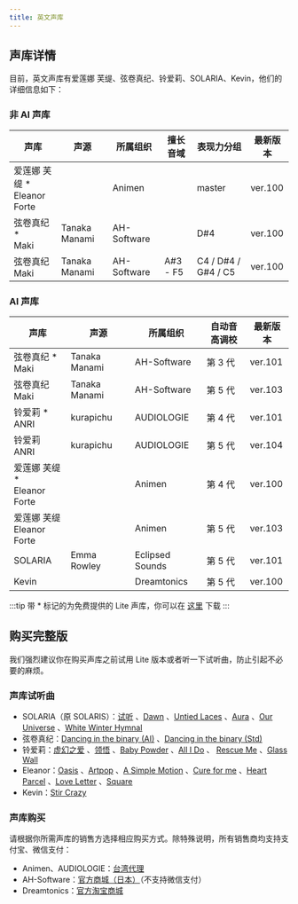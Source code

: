 ```yaml
---
title: 英文声库
---
```


## 声库详情

目前，英文声库有爱莲娜 芙缇、弦卷真纪、铃爱莉、SOLARIA、Kevin，他们的详细信息如下：

### 非 AI 声库

| 声库 | 声源 | 所属组织 | 擅长音域 | 表现力分组 | 最新版本 |
| --- | --- | --- | --- | --- | --- |
| 爱莲娜 芙缇 * <br/> Eleanor Forte | | Animen |  | master | ver.100 |
| 弦卷真纪 * <br/> Maki | Tanaka Manami | AH-Software |  | D#4 | ver.100 |
| 弦卷真纪 <br/> Maki | Tanaka Manami | AH-Software | A#3 - F5 | C4 / D#4 / G#4 / C5 | ver.100 |

### AI 声库

| 声库 | 声源 | 所属组织 | 自动音高调校 | 最新版本 |
| --- | --- | --- | --- | --- |
| 弦卷真纪 * <br/> Maki | Tanaka Manami | AH-Software | 第 3 代 | ver.101 |
| 弦卷真纪 <br/> Maki | Tanaka Manami | AH-Software | 第 5 代 | ver.103 |
| 铃爱莉 * <br/> ANRI | kurapichu | AUDIOLOGIE | 第 4 代 | ver.101 |
| 铃爱莉 <br/> ANRI | kurapichu | AUDIOLOGIE | 第 5 代 | ver.104 |
| 爱莲娜 芙缇 * <br/> Eleanor Forte |  | Animen | 第 4 代 | ver.100 |
| 爱莲娜 芙缇 <br/> Eleanor Forte |  | Animen | 第 5 代 | ver.103 |
| SOLARIA | Emma Rowley | Eclipsed Sounds | 第 5 代 | ver.101 |
| Kevin |  | Dreamtonics | 第 5 代 | ver.100 |

:::tip
带 * 标记的为免费提供的 Lite 声库，你可以在 [这里](../../download/voice.md) 下载
:::

## 购买完整版

我们强烈建议你在购买声库之前试用 Lite 版本或者听一下试听曲，防止引起不必要的麻烦。

### 声库试听曲

 * SOLARIA（原 SOLARIS）：[试听](https://www.bilibili.com/video/BV1X541137s8) 、[Dawn](https://www.bilibili.com/video/BV1UL411L72x) 、[Untied Laces](https://www.bilibili.com/video/BV1Db4y1n72w) 、[Aura](https://www.bilibili.com/video/BV1fL411j7VE) 、[Our Universe](https://www.bilibili.com/video/BV1kq4y117hY) 、[White Winter Hymnal](https://www.bilibili.com/video/BV1vY411p7Kw)
 * 弦卷真纪：[Dancing in the binary (AI)](https://www.bilibili.com/video/BV1wX4y1w7y8) 、[Dancing in the binary (Std)](https://www.bilibili.com/video/BV1Lg411u7qG)
 * 铃爱莉：[虚幻之爱](https://www.bilibili.com/video/BV1CQ4y1B7P8) 、[领悟](https://www.bilibili.com/video/BV1534y1U7sj) 、[Baby Powder](https://www.bilibili.com/video/BV1NU4y1g7UL) 、[All I Do](https://www.bilibili.com/video/BV1z44y1e7fm) 、 [Rescue Me](https://www.bilibili.com/video/BV12Y411x75n) 、[Glass Wall](https://www.bilibili.com/video/BV1Sb4y1t7or)
 * Eleanor：[Oasis](https://www.bilibili.com/video/BV1Lq4y137pP) 、[Artpop](https://www.bilibili.com/video/BV13b4y1b7CP) 、[A Simple Motion](https://www.bilibili.com/video/BV12r4y1k75b) 、[Cure for me](https://www.bilibili.com/video/BV1EZ4y1977r) 、[Heart Parcel](https://www.bilibili.com/video/BV1NS4y1u7B4) 、[Love Letter](https://www.bilibili.com/video/BV1Xb4y1n77b) 、[Square](https://www.bilibili.com/video/BV1w44y1j7DV)
 * Kevin：[Stir Crazy](https://www.bilibili.com/video/BV1ub4y177ss)

### 声库购买

请根据你所需声库的销售方选择相应购买方式。除特殊说明，所有销售商均支持支付宝、微信支付：

  * Animen、AUDIOLOGIE：[台湾代理](https://www.anicute.com/)
  * AH-Software：[官方商城（日本）](https://www.ah-soft.com/product/series.html#synth-v)（不支持微信支付）
  * Dreamtonics：[官方淘宝商城](https://dreamtonics-cn.taobao.com/)